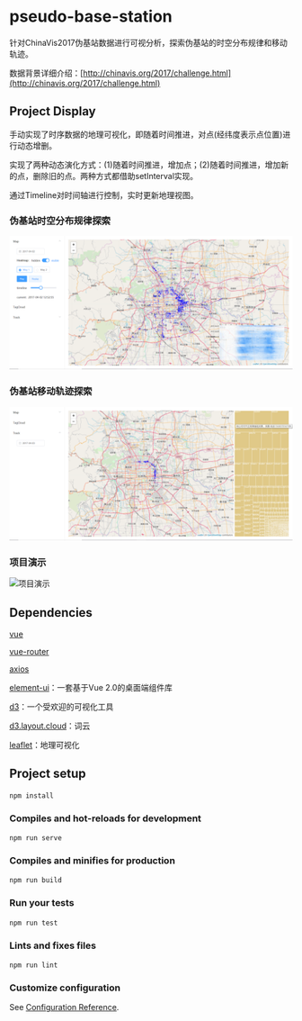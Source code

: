 # pseudo-base-station
针对ChinaVis2017伪基站数据进行可视分析，探索伪基站的时空分布规律和移动轨迹。

数据背景详细介绍：[http://chinavis.org/2017/challenge.html](http://chinavis.org/2017/challenge.html)

## Project Display
手动实现了时序数据的地理可视化，即随着时间推进，对点(经纬度表示点位置)进行动态增删。

实现了两种动态演化方式：(1)随着时间推进，增加点；(2)随着时间推进，增加新的点，删除旧的点。两种方式都借助setInterval实现。

通过Timeline对时间轴进行控制，实时更新地理视图。

### 伪基站时空分布规律探索
![伪基站时空分布规律探索](https://github.com/cnyangkui/pseudo-base-station/blob/master/public/SpatialAndTemporalDistribution.png)

### 伪基站移动轨迹探索 
![伪基站移动轨迹探索](https://github.com/cnyangkui/pseudo-base-station/blob/master/public/MovingTrack.png)

### 项目演示
![项目演示](https://github.com/cnyangkui/pseudo-base-station/blob/master/public/project-display.gif)

## Dependencies
[vue](https://cn.vuejs.org/v2/guide/)

[vue-router](https://router.vuejs.org/zh/guide/#html)

[axios](https://www.kancloud.cn/yunye/axios/234845)

[element-ui](http://element-cn.eleme.io/#/zh-CN)：一套基于Vue 2.0的桌面端组件库

[d3](https://d3js.org/)：一个受欢迎的可视化工具

[d3.layout.cloud](https://www.npmjs.com/package/d3.layout.cloud)：词云

[leaflet](https://leafletjs.com/)：地理可视化

## Project setup
```
npm install
```

### Compiles and hot-reloads for development
```
npm run serve
```

### Compiles and minifies for production
```
npm run build
```

### Run your tests
```
npm run test
```

### Lints and fixes files
```
npm run lint
```

### Customize configuration
See [Configuration Reference](https://cli.vuejs.org/config/).
